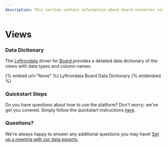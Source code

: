 ```yaml
---
description: This section contain information about board connector views information
---
```


# Views

### Data Dictionary

The [Lyftrondata](https://www.lyftrondata.com/) driver for [Board](None/)[ ](https://www.lyftrondata.com/integration/board/)provides a detailed data dictionary of the views with data types and column names.

{% embed url="None" %}
Lyftrondata Board Data Dictionary
{% endembed %}

### Quickstart Steps

Do you have questions about how to use the platform? Don't worry; we've got you covered. Simply follow the quickstart instructions [here](../README.md).

### Questions? <a href="#questions" id="questions"></a>

We're always happy to answer any additional questions you may have! [Set up a meeting with our data experts.](https://www.lyftrondata.com/book-a-meeting/)


